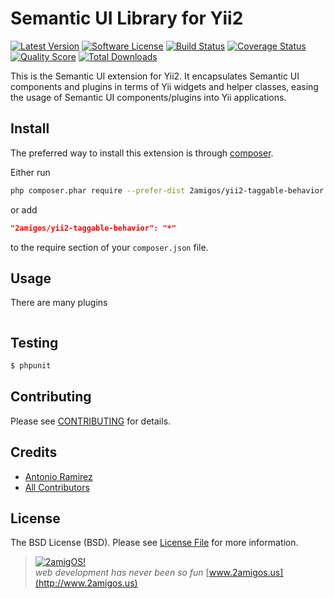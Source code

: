 # Semantic UI Library for Yii2

[![Latest Version](https://img.shields.io/github/release/2amigos/yii2-semantic-ui.svg?style=flat-square)](https://github.com/2amigos/yii2-semantic-ui/releases)
[![Software License](https://img.shields.io/badge/license-BSD-brightgreen.svg?style=flat-square)](LICENSE.md)
[![Build Status](https://img.shields.io/travis/2amigos/yii2-semantic-ui/master.svg?style=flat-square)](https://travis-ci.org/2amigos/yii2-semantic-ui)
[![Coverage Status](https://img.shields.io/scrutinizer/coverage/g/2amigos/yii2-semantic-ui.svg?style=flat-square)](https://scrutinizer-ci.com/g/2amigos/yii2-semantic-ui/code-structure)
[![Quality Score](https://img.shields.io/scrutinizer/g/2amigos/yii2-semantic-ui.svg?style=flat-square)](https://scrutinizer-ci.com/g/2amigos/yii2-semantic-ui)
[![Total Downloads](https://img.shields.io/packagist/dt/league/yii2-semantic-ui.svg?style=flat-square)](https://packagist.org/packages/2amigos/yii2-semantic-ui)


This is the Semantic UI extension for Yii2. It encapsulates Semantic UI components and plugins in terms of Yii widgets 
and helper classes, easing the usage of Semantic UI components/plugins into Yii applications.

## Install

The preferred way to install this extension is through [composer](http://getcomposer.org/download/).

Either run

```sh
php composer.phar require --prefer-dist 2amigos/yii2-taggable-behavior "*"
```

or add

```json
"2amigos/yii2-taggable-behavior": "*"
```

to the require section of your `composer.json` file. 

## Usage

There are many plugins

``` php

```

## Testing

``` bash
$ phpunit
```

## Contributing

Please see [CONTRIBUTING](CONTRIBUTING.md) for details.

## Credits

- [Antonio Ramirez](https://github.com/tonydspaniard)
- [All Contributors](../../contributors)

## License

The BSD License (BSD). Please see [License File](LICENSE.md) for more information.

> [![2amigOS!](http://www.gravatar.com/avatar/55363394d72945ff7ed312556ec041e0.png)](http://www.2amigos.us)  
<i>web development has never been so fun</i>
[www.2amigos.us](http://www.2amigos.us)
